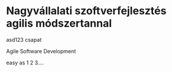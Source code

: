 # Nagyvállalati szoftverfejlesztés agilis módszertannal
asd123 csapat

Agile
Software
Development

easy as 1 2 3....

